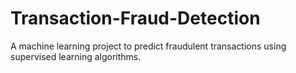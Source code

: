 # Transaction-Fraud-Detection
 A machine learning project to predict fraudulent transactions using supervised learning algorithms.
